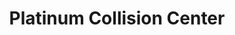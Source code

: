 ---
title: "Platinum Collision Center"
url: /milwaukee/platinum-collision-center/
shop: Autowerkstatt
---